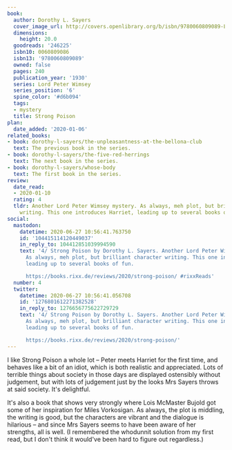 ```yaml
---
book:
  author: Dorothy L. Sayers
  cover_image_url: http://covers.openlibrary.org/b/isbn/9780060809089-L.jpg
  dimensions:
    height: 20.0
  goodreads: '246225'
  isbn10: 0060809086
  isbn13: '9780060809089'
  owned: false
  pages: 240
  publication_year: '1930'
  series: Lord Peter Wimsey
  series_position: '6'
  spine_color: '#d6b094'
  tags:
  - mystery
  title: Strong Poison
plan:
  date_added: '2020-01-06'
related_books:
- book: dorothy-l-sayers/the-unpleasantness-at-the-bellona-club
  text: The previous book in the series.
- book: dorothy-l-sayers/the-five-red-herrings
  text: The next book in the series.
- book: dorothy-l-sayers/whose-body
  text: The first book in the series.
review:
  date_read:
  - 2020-01-10
  rating: 4
  tldr: Another Lord Peter Wimsey mystery. As always, meh plot, but brilliant character
    writing. This one introduces Harriet, leading up to several books of fun.
social:
  mastodon:
    datetime: 2020-06-27 10:56:41.763750
    id: '104415114120449037'
    in_reply_to: 104412851039994590
    text: '4/ Strong Poison by Dorothy L. Sayers. Another Lord Peter Wimsey mystery.
      As always, meh plot, but brilliant character writing. This one introduces Harriet,
      leading up to several books of fun.

      https://books.rixx.de/reviews/2020/strong-poison/ #rixxReads'
  number: 4
  twitter:
    datetime: 2020-06-27 10:56:41.056708
    id: '1276801612271382528'
    in_reply_to: 1276656775622729729
    text: '4/ Strong Poison by Dorothy L. Sayers. Another Lord Peter Wimsey mystery.
      As always, meh plot, but brilliant character writing. This one introduces Harriet,
      leading up to several books of fun.

      https://books.rixx.de/reviews/2020/strong-poison/'
---
```


I like Strong Poison a whole lot – Peter meets Harriet for the first time, and behaves like a bit of an idiot, which
is both realistic and appreciated. Lots of terrible things about society in those days are displayed ostensibly without
judgement, but with lots of judgement just by the looks Mrs Sayers throws at said society. It's delightful.

It's also a book that shows very strongly where Lois McMaster Bujold got some of her inspiration for Miles Vorkosigan.
As always, the plot is middling, the writing is good, but the characters are vibrant and the dialogue is hilarious – and
since Mrs Sayers seems to have been aware of her strengths, all is well. (I remembered the whodunnit solution from my
first read, but I don't think it would've been hard to figure out regardless.)

